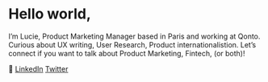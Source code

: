# Hello world,

I’m Lucie, Product Marketing Manager based in Paris and working at Qonto. 
Curious about UX writing, User Research, Product internationalistion. 
Let’s connect if you want to talk about Product Marketing, Fintech, (or both)!

👀
[LinkedIn](https://www.linkedin.com/in/luciecasa/)
[Twitter](https://twitter.com/LucieCasa)
